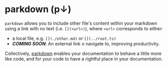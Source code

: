 # parkdown (p↓)

`parkdown` allows you to include other file's content within your markdown using a link with no text (i.e. `[](<url>)`), where `<url>` corresponds to either:
  - a local file, e.g. `[](./other.md)` or `[](../root.ts)`
  - **_COMING SOON_**: An external link 
o navigate to, improving productivity.

Collectively, [parkdown]() enables your documentation to behave a little more like code, and for your code to have a rightful place in your documentation.

[](./.assets/invocation.md)

[](./.assets/authoring.md)

[](./.assets/depopulated.md)